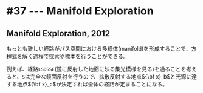 # #37 --- Manifold Exploration

## Manifold Exploration, 2012

もっとも難しい経路がパス空間における多様体(manifold)を形成することで、方程式を解く過程で探索や標本を行うことができる。

例えば、経路`LSDSSE`(鏡に反射した地面に映る集光模様を見る)を通ることを考えると、`S`は完全な鏡面反射を行うので、拡散反射する地点${\bf x}_b$と光源に達する地点${\bf x}_c$が決定すれば全体の経路が定まることになる。
